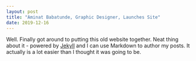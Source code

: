 ```yaml
---
layout: post
title: "Aminat Babatunde, Graphic Designer, Launches Site"
date: 2019-12-16
---
```


Well. Finally got around to putting this old website together. Neat thing about it - powered by [Jekyll](http://jekyllrb.com) and I can use Markdown to author my posts. It actually is a lot easier than I thought it was going to be.
